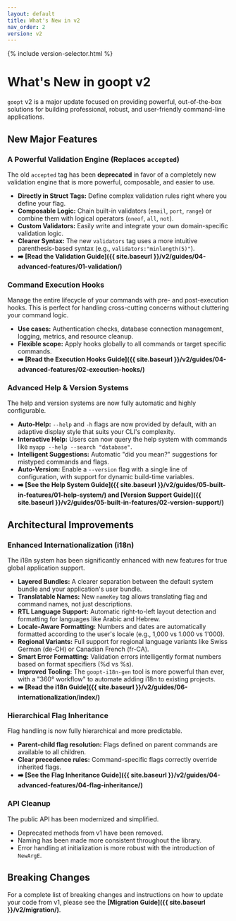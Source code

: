 ```yaml
---
layout: default
title: What's New in v2
nav_order: 2
version: v2
---
```


{% include version-selector.html %}

# What's New in goopt v2

`goopt` v2 is a major update focused on providing powerful, out-of-the-box solutions for building professional, robust, and user-friendly command-line applications.

## New Major Features

### A Powerful Validation Engine (Replaces `accepted`)
The old `accepted` tag has been **deprecated** in favor of a completely new validation engine that is more powerful, composable, and easier to use.

- **Directly in Struct Tags:** Define complex validation rules right where you define your flag.
- **Composable Logic:** Chain built-in validators (`email`, `port`, `range`) or combine them with logical operators (`oneof`, `all`, `not`).
- **Custom Validators:** Easily write and integrate your own domain-specific validation logic.
- **Clearer Syntax:** The new `validators` tag uses a more intuitive parenthesis-based syntax (e.g., `validators:"minlength(5)"`).
- **➡️ [Read the Validation Guide]({{ site.baseurl }}/v2/guides/04-advanced-features/01-validation/)**

### Command Execution Hooks
Manage the entire lifecycle of your commands with pre- and post-execution hooks. This is perfect for handling cross-cutting concerns without cluttering your command logic.
- **Use cases:** Authentication checks, database connection management, logging, metrics, and resource cleanup.
- **Flexible scope:** Apply hooks globally to all commands or target specific commands.
- **➡️ [Read the Execution Hooks Guide]({{ site.baseurl }}/v2/guides/04-advanced-features/02-execution-hooks/)**

### Advanced Help & Version Systems
The help and version systems are now fully automatic and highly configurable.
- **Auto-Help:** `--help` and `-h` flags are now provided by default, with an adaptive display style that suits your CLI's complexity.
- **Interactive Help:** Users can now query the help system with commands like `myapp --help --search "database"`.
- **Intelligent Suggestions:** Automatic "did you mean?" suggestions for mistyped commands and flags.
- **Auto-Version:** Enable a `--version` flag with a single line of configuration, with support for dynamic build-time variables.
- **➡️ [See the Help System Guide]({{ site.baseurl }}/v2/guides/05-built-in-features/01-help-system/) and [Version Support Guide]({{ site.baseurl }}/v2/guides/05-built-in-features/02-version-support/)**

## Architectural Improvements

### Enhanced Internationalization (i18n)
The i18n system has been significantly enhanced with new features for true global application support.
- **Layered Bundles:** A clearer separation between the default system bundle and your application's user bundle.
- **Translatable Names:** New `nameKey` tag allows translating flag and command names, not just descriptions.
- **RTL Language Support:** Automatic right-to-left layout detection and formatting for languages like Arabic and Hebrew.
- **Locale-Aware Formatting:** Numbers and dates are automatically formatted according to the user's locale (e.g., 1,000 vs 1.000 vs 1'000).
- **Regional Variants:** Full support for regional language variants like Swiss German (de-CH) or Canadian French (fr-CA).
- **Smart Error Formatting:** Validation errors intelligently format numbers based on format specifiers (%d vs %s).
- **Improved Tooling:** The `goopt-i18n-gen` tool is more powerful than ever, with a "360° workflow" to automate adding i18n to existing projects.
- **➡️ [Read the i18n Guide]({{ site.baseurl }}/v2/guides/06-internationalization/index/)**

### Hierarchical Flag Inheritance
Flag handling is now fully hierarchical and more predictable.
- **Parent-child flag resolution:** Flags defined on parent commands are available to all children.
- **Clear precedence rules:** Command-specific flags correctly override inherited flags.
- **➡️ [See the Flag Inheritance Guide]({{ site.baseurl }}/v2/guides/04-advanced-features/04-flag-inheritance/)**

### API Cleanup
The public API has been modernized and simplified.
- Deprecated methods from v1 have been removed.
- Naming has been made more consistent throughout the library.
- Error handling at initialization is more robust with the introduction of `NewArgE`.

## Breaking Changes

For a complete list of breaking changes and instructions on how to update your code from v1, please see the **[Migration Guide]({{ site.baseurl }}/v2/migration/)**.